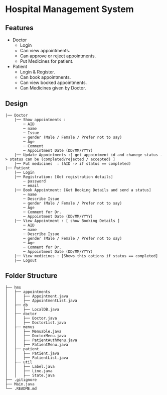 # Hospital Management System

## Features
- Doctor
    - Login
    - Can view appointments.
    - Can approve or reject appointments.
    - Put Medicines for patient.
- Patient
    - Login & Register.
    - Can book appointments.
    - Can view booked appointments.
    - Can Medicines given by Doctor.

## Design 
    |── Doctor
        |── Show appointments :
            ─ AID
            ─ name
            ─ Issue
            ─ gender (Male / Female / Prefer not to say)
            ─ Age
            ─ Comment
            ─ Appointment Date (DD/MM/YYYY)
        |── Update Appointments :[ get appointment id and chanege status -> status can be (completed/rejected / accepted) ]
        |── Put medicines  : (AID -> if status == completed) 
    |── Patient
        |── Login
        |── Registration: [Get registration details]
            ─ password
            ─ email
        |── Book Appointment: [Get Booking Details and send a status]
            ─ name
            ─ Describe Issue
            ─ gender (Male / Female / Prefer not to say)
            ─ Age
            ─ Comment for Dr.
            ─ Appointment Date (DD/MM/YYYY)
        |── View Appointment : [ show Booking Details ]
            ─ AID
            ─ name
            ─ Describe Issue
            ─ gender (Male / Female / Prefer not to say)
            ─ Age
            ─ Comment for Dr.
            ─ Appointment Date (DD/MM/YYYY)
        |── View medicines : [Shows this options if status == completed]
        |── Logout
## Folder Structure



    ├── hms
    │   ├── appointments
    │   │   ├── Appointment.java
    │   │   ├── AppointmentList.java
    │   ├── db
    │   │   ├── LocalDB.java
    │   ├── doctor
    │   │   ├── Doctor.java
    │   │   ├── DoctorList.java
    │   ├── menus
    │   │   ├── Menuable.java
    │   │   ├── DoctorMenu.java
    │   │   ├── PatientAuthMenu.java
    │   │   ├── PatientMenu.java
    │   ├── patient
    │   │   ├── Patient.java
    │   │   ├── PatientList.java
    │   ├── util
    │   │   ├── Label.java
    │   │   ├── Line.java
    │   │   ├── State.java
    ├── .gitignore
    ├── Main.java
    └── .README.md


